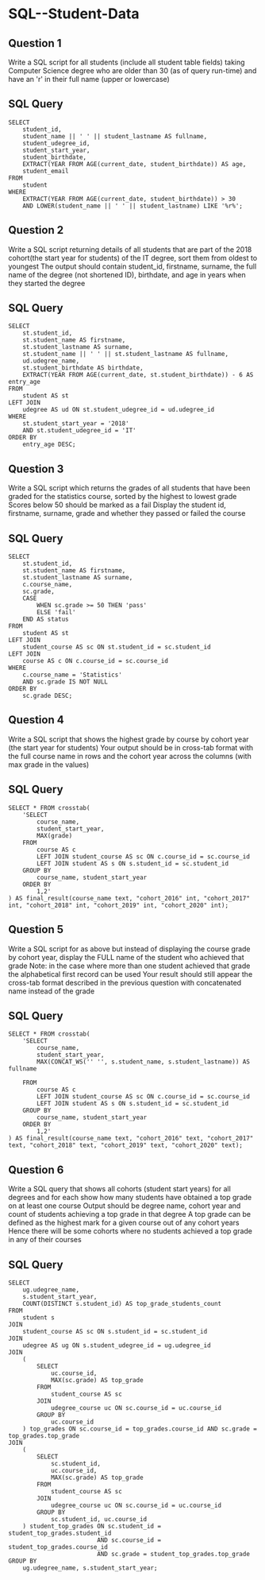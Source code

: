 # SQL--Student-Data

## Question 1

Write a SQL script for all students (include all student table fields) taking Computer Science degree who are older than 30 (as of query run-time) and have an 'r' in their full name (upper or lowercase)

## SQL Query    
    
    SELECT 
        student_id, 
        student_name || ' ' || student_lastname AS fullname,
        student_udegree_id,
        student_start_year,
        student_birthdate,
        EXTRACT(YEAR FROM AGE(current_date, student_birthdate)) AS age,
        student_email
    FROM 
        student 
    WHERE 
        EXTRACT(YEAR FROM AGE(current_date, student_birthdate)) > 30
        AND LOWER(student_name || ' ' || student_lastname) LIKE '%r%';

## Question 2

Write a SQL script returning details of all students that are part of the 2018 cohort(the start year for students) of the IT degree, sort them from oldest to youngest The output should contain student_id, firstname, surname, the full name of the degree (not shortened ID), birthdate, and age in years when they started the degree

## SQL Query 

    SELECT 
        st.student_id,
        st.student_name AS firstname, 
        st.student_lastname AS surname,
        st.student_name || ' ' || st.student_lastname AS fullname,
        ud.udegree_name,
        st.student_birthdate AS birthdate,
        EXTRACT(YEAR FROM AGE(current_date, st.student_birthdate)) - 6 AS entry_age
    FROM 
        student AS st
    LEFT JOIN 
        udegree AS ud ON st.student_udegree_id = ud.udegree_id
    WHERE 
        st.student_start_year = '2018'
        AND st.student_udegree_id = 'IT'
    ORDER BY 
        entry_age DESC;

## Question 3
Write a SQL script which returns the grades of all students that have been graded for the statistics course, sorted by the highest to lowest grade
Scores below 50 should be marked as a fail
Display the student id, firstname, surname, grade and whether they passed or failed the course

 ## SQL Query
 
    SELECT 
        st.student_id,
        st.student_name AS firstname, 
        st.student_lastname AS surname,
        c.course_name,
        sc.grade,
        CASE
            WHEN sc.grade >= 50 THEN 'pass' 
            ELSE 'fail'
        END AS status
    FROM 
        student AS st
    LEFT JOIN 
        student_course AS sc ON st.student_id = sc.student_id 
    LEFT JOIN 
        course AS c ON c.course_id = sc.course_id
    WHERE 
        c.course_name = 'Statistics'
        AND sc.grade IS NOT NULL
    ORDER BY 
        sc.grade DESC;
        
## Question 4

Write a SQL script that shows the highest grade by course by cohort year (the start year for students)
Your output should be in cross-tab format with the full course name in rows and the cohort year across the columns (with max grade in the values)

## SQL Query 

    SELECT * FROM crosstab(
        'SELECT 
            course_name,
            student_start_year,
            MAX(grade)  
        FROM 
            course AS c
            LEFT JOIN student_course AS sc ON c.course_id = sc.course_id
            LEFT JOIN student AS s ON s.student_id = sc.student_id
        GROUP BY 
            course_name, student_start_year
        ORDER BY 
            1,2'
    ) AS final_result(course_name text, "cohort_2016" int, "cohort_2017" int, "cohort_2018" int, "cohort_2019" int, "cohort_2020" int);



## Question 5


Write a SQL script for as above but instead of displaying the course grade by cohort year, display the FULL name of the student who achieved that grade
Note: in the case where more than one student achieved that grade the alphabetical first record can be used
Your result should still appear the cross-tab format described in the previous question with concatenated name instead of the grade

## SQL Query 

    SELECT * FROM crosstab(
        'SELECT 
            course_name,
            student_start_year,
    		MAX(CONCAT_WS('' '', s.student_name, s.student_lastname)) AS fullname
         
        FROM 
            course AS c
            LEFT JOIN student_course AS sc ON c.course_id = sc.course_id
            LEFT JOIN student AS s ON s.student_id = sc.student_id
        GROUP BY 
            course_name, student_start_year
        ORDER BY 
            1,2'
    ) AS final_result(course_name text, "cohort_2016" text, "cohort_2017" text, "cohort_2018" text, "cohort_2019" text, "cohort_2020" text);
    


## Question 6

Write a SQL query that shows all cohorts (student start years) for all degrees and for each show how many students have obtained a top grade on at least one course
Output should be degree name, cohort year and count of students achieving a top grade in that degree
A top grade can be defined as the highest mark for a given course out of any cohort years
Hence there will be some cohorts where no students achieved a top grade in any of their courses

## SQL Query 

    SELECT 
        ug.udegree_name,
        s.student_start_year,
        COUNT(DISTINCT s.student_id) AS top_grade_students_count
    FROM 
        student s
    JOIN 
        student_course AS sc ON s.student_id = sc.student_id
    JOIN 
    	udegree AS ug ON s.student_udegree_id = ug.udegree_id
    JOIN 
        (
            SELECT 
                uc.course_id,
                MAX(sc.grade) AS top_grade
            FROM 
                student_course AS sc
            JOIN 
                udegree_course uc ON sc.course_id = uc.course_id
            GROUP BY 
                uc.course_id
        ) top_grades ON sc.course_id = top_grades.course_id AND sc.grade = top_grades.top_grade
    JOIN 
        (
            SELECT 
                sc.student_id,
                uc.course_id,
                MAX(sc.grade) AS top_grade
            FROM 
                student_course AS sc
            JOIN 
                udegree_course uc ON sc.course_id = uc.course_id
            GROUP BY 
                sc.student_id, uc.course_id
        ) student_top_grades ON sc.student_id = student_top_grades.student_id 
                             AND sc.course_id = student_top_grades.course_id 
                             AND sc.grade = student_top_grades.top_grade
    GROUP BY 
        ug.udegree_name, s.student_start_year;



